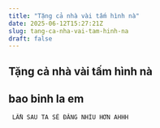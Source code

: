 ```yaml
---
title: "Tặng cả nhà vài tấm hình nà"
date: 2025-06-12T15:27:21Z
slug: tang-ca-nha-vai-tam-hinh-na
draft: false
---
```


## Tặng cả nhà vài tấm hình nà

## bao binh la em

~~~~~~ The End ~~~~~~
 LẦN SAU TA SẼ ĐĂNG NHÌU HƠN AHHH